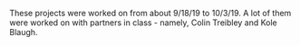 These projects were worked on from about 9/18/19 to 10/3/19. A lot of them were worked on with partners in class - namely, Colin Treibley and Kole Blaugh. 
